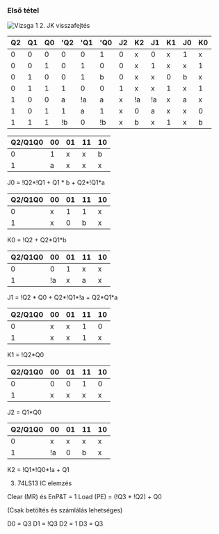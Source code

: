 ### Első tétel
![Vizsga 1](vizsga1.jpg)
2.  JK visszafejtés

| Q2  | Q1  | Q0  | 'Q2 | 'Q1 | 'Q0 | J2  | K2  | J1  | K1  | J0  | K0  |
| --- | --- | --- | --- | --- | --- | --- | --- | --- | --- | --- | --- |
| 0   | 0   | 0   | 0   | 0   | 1   | 0   | x   | 0   | x   | 1   | x   |
| 0   | 0   | 1   | 0   | 1   | 0   | 0   | x   | 1   | x   | x   | 1   |
| 0   | 1   | 0   | 0   | 1   | b   | 0   | x   | x   | 0   | b   | x   |
| 0   | 1   | 1   | 1   | 0   | 0   | 1   | x   | x   | 1   | x   | 1   |
| 1   | 0   | 0   | a   | !a  | a   | x   | !a  | !a  | x   | a   | x   |
| 1   | 0   | 1   | 1   | a   | 1   | x   | 0   | a   | x   | x   | 0   |
| 1   | 1   | 1   | !b  | 0   | !b  | x   | b   | x   | 1   | x   | b   |

| Q2/Q1Q0 | 00  | 01  | 11  | 10  |
| ------- | --- | --- | --- | --- |
| 0       | 1   | x   | x   | b   |
| 1       | a   | x   | x   | x   |
J0 = !Q2\*!Q1 + Q1 \* b + Q2\*!Q1\*a

| Q2/Q1Q0 | 00  | 01  | 11  | 10  |
| ------- | --- | --- | --- | --- |
| 0       | x   | 1   | 1   | x   |
| 1       | x   | 0   | b   | x   |
K0 = !Q2 + Q2\*Q1\*b

| Q2/Q1Q0 | 00  | 01  | 11  | 10  |
| ------- | --- | --- | --- | --- |
| 0       | 0   | 1   | x   | x   |
| 1       | !a  | x   | a   | x   |
J1 = !Q2 \* Q0 + Q2\*!Q1\*!a + Q2\*Q1\*a

| Q2/Q1Q0 | 00  | 01  | 11  | 10  |
| ------- | --- | --- | --- | --- |
| 0       | x   | x   | 1   | 0   |
| 1       | x   | x   | 1   | x   |
K1 = !Q2\*Q0

| Q2/Q1Q0 | 00  | 01  | 11  | 10  |
| ------- | --- | --- | --- | --- |
| 0       | 0   | 0   | 1   | 0   |
| 1       | x   | x   | x   | x   |
J2 = Q1\*Q0

| Q2/Q1Q0 | 00  | 01  | 11  | 10  |
| ------- | --- | --- | --- | --- |
| 0       | x   | x   | x   | x   |
| 1       | !a  | 0   | b   | x   |
K2 = !Q1\*!Q0\*!a + Q1

3. 74LS13 IC elemzés

Clear (MR) és EnP&T = 1
Load (PE) = (!Q3 * !Q2) + Q0

(Csak betöltés és számlálás lehetséges)

D0 = Q3
D1 = !Q3
D2 = 1
D3 = Q3


